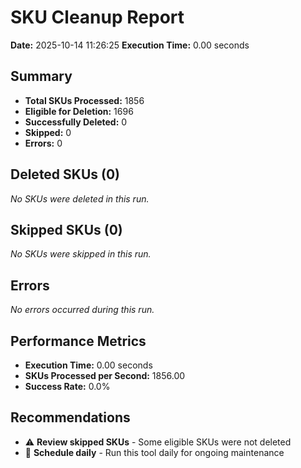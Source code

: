 # SKU Cleanup Report
**Date:** 2025-10-14 11:26:25
    **Execution Time:** 0.00 seconds

## Summary
- **Total SKUs Processed:** 1856
- **Eligible for Deletion:** 1696
- **Successfully Deleted:** 0
- **Skipped:** 0
- **Errors:** 0

## Deleted SKUs (0)

_No SKUs were deleted in this run._

## Skipped SKUs (0)

_No SKUs were skipped in this run._

## Errors
_No errors occurred during this run._

## Performance Metrics

- **Execution Time:** 0.00 seconds
- **SKUs Processed per Second:** 1856.00
- **Success Rate:** 0.0%

## Recommendations

- ⚠️  **Review skipped SKUs** - Some eligible SKUs were not deleted
- 📅 **Schedule daily** - Run this tool daily for ongoing maintenance
